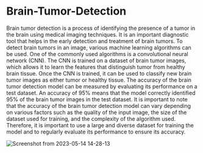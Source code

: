 # Brain-Tumor-Detection

Brain tumor detection is a process of identifying the presence of a tumor in the brain using medical imaging techniques. It is an important diagnostic tool that helps in the early detection and treatment of brain tumors. To detect brain tumors in an image, various machine learning algorithms can be used. One of the commonly used algorithms is a convolutional neural network (CNN). The CNN is trained on a dataset of brain tumor images, which allows it to learn the features that distinguish tumor from healthy brain tissue. Once the CNN is trained, it can be used to classify new brain tumor images as either tumor or healthy tissue. The accuracy of the brain tumor detection model can be measured by evaluating its performance on a test dataset. An accuracy of 95% means that the model correctly identified 95% of the brain tumor images in the test dataset. It is important to note that the accuracy of the brain tumor detection model can vary depending on various factors such as the quality of the input image, the size of the dataset used for training, and the complexity of the algorithm used. Therefore, it is important to use a large and diverse dataset for training the model and to regularly evaluate its performance to ensure its accuracy.

![Screenshot from 2023-05-14 14-28-13](https://github.com/prakashlawagun/Brain-Tumor-Detection/assets/60993988/d4d9a955-e505-495c-91ce-d17d9d8d8282)
